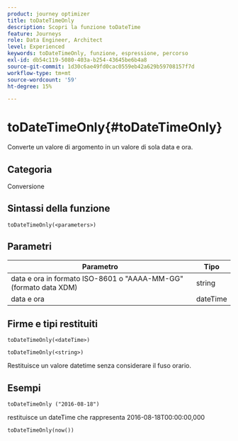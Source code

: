 ```yaml
---
product: journey optimizer
title: toDateTimeOnly
description: Scopri la funzione toDateTime
feature: Journeys
role: Data Engineer, Architect
level: Experienced
keywords: toDateTimeOnly, funzione, espressione, percorso
exl-id: db54c119-5080-403a-b254-43645be6b4a8
source-git-commit: 1d30c6ae49fd0cac0559eb42a629b59708157f7d
workflow-type: tm+mt
source-wordcount: '59'
ht-degree: 15%

---
```


# toDateTimeOnly{#toDateTimeOnly}

Converte un valore di argomento in un valore di sola data e ora.

## Categoria

Conversione

## Sintassi della funzione

`toDateTimeOnly(<parameters>)`

## Parametri

| Parametro | Tipo |
|-----------|------------------|
| data e ora in formato ISO-8601 o &quot;AAAA-MM-GG&quot; (formato data XDM) | string |
| data e ora | dateTime |

## Firme e tipi restituiti

`toDateTimeOnly(<dateTime>)`

`toDateTimeOnly(<string>)`
<!--`toDateTimeOnly(<integer>,<integer>,<integer>)`
`toDateTimeOnly(<integer>,<integer>,<integer>,<integer>,<integer>,<integer>)`-->

Restituisce un valore datetime senza considerare il fuso orario.

## Esempi

`toDateTimeOnly ("2016-08-18")`

restituisce un dateTime che rappresenta 2016-08-18T00:00:00,000

`toDateTimeOnly(now())`

<!--`toDateTimeOnly(2016,8,18,23,17,59)`

Returns 2016-08-18T23:17:59.000.

`toDateTimeOnly(2016,8,18)`

Returns 2016-08-18T00:00:00.000.-->
